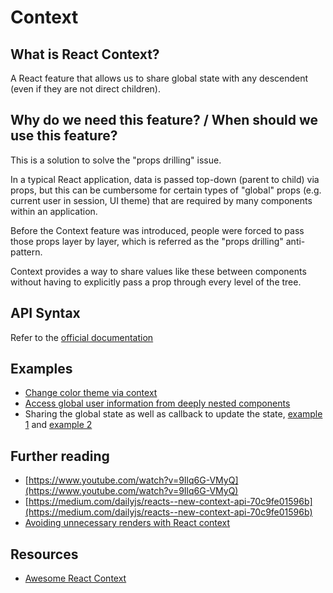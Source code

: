 # Context

## What is React Context?

A React feature that allows us to share global state with any descendent \(even if they are not direct children\).

## Why do we need this feature? / When should we use this feature?

This is a solution to solve the "props drilling" issue.

In a typical React application, data is passed top-down (parent to child) via props, but this can be cumbersome for certain types of "global" props (e.g. current user in session, UI theme) that are required by many components within an application. 

Before the Context feature was introduced, people were forced to pass those props layer by layer, which is referred as the "props drilling" anti-pattern.

Context provides a way to share values like these between components without having to explicitly pass a prop through every level of the tree.

## API Syntax

Refer to the [official documentation](https://reactjs.org/docs/context.html)

## Examples

* [Change color theme via context](https://codesandbox.io/s/q7onr9zww6)
* [Access global user information from deeply nested components](https://github.com/thoughtworks-jumpstart/context-demo)
* Sharing the global state as well as callback to update the state, [example 1](https://reactjs.org/docs/context.html#updating-context-from-a-nested-component) and [example 2](https://github.com/thoughtworks-jumpstart/react-context-demo)

## Further reading

* [https://www.youtube.com/watch?v=9Ilq6G-VMyQ](https://www.youtube.com/watch?v=9Ilq6G-VMyQ)
* [https://medium.com/dailyjs/reacts-️-new-context-api-70c9fe01596b](https://medium.com/dailyjs/reacts-️-new-context-api-70c9fe01596b)
* [Avoiding unnecessary renders with React context](https://frontarm.com/articles/react-context-performance/)

## Resources

* [Awesome React Context](https://github.com/diegohaz/awesome-react-context)
